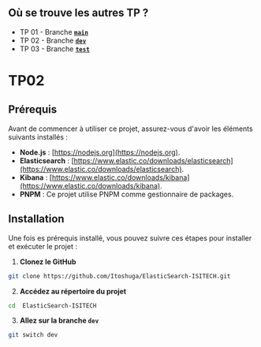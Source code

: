 ## Où se trouve les autres TP ?
- TP 01 - Branche [**`main`**](https://github.com/Itoshuga/ElasticSearch-ISITECH/tree/main)
- TP 02 - Branche [**`dev`**](https://github.com/Itoshuga/ElasticSearch-ISITECH/tree/dev)
- TP 03 - Branche [**`test`**](https://github.com/Itoshuga/ElasticSearch-ISITECH/tree/test)

# TP02

## Prérequis 
Avant de commencer à utiliser ce projet, assurez-vous d'avoir les éléments suivants installés :
- **Node.js** : [https://nodejs.org](https://nodejs.org).
- **Elasticsearch** :  [https://www.elastic.co/downloads/elasticsearch](https://www.elastic.co/downloads/elasticsearch).
- **Kibana** :  [https://www.elastic.co/downloads/kibana](https://www.elastic.co/downloads/kibana).
- **PNPM** : Ce projet utilise PNPM comme gestionnaire de packages.

## Installation
Une fois es prérequis installé, vous pouvez suivre ces étapes pour installer et exécuter le projet :

1. **Clonez le GitHub**
```bash
git clone https://github.com/Itoshuga/ElasticSearch-ISITECH.git
```

2. **Accédez au répertoire du projet**
```bash
cd  ElasticSearch-ISITECH
```

3. **Allez sur la branche `dev`**
```bash
git switch dev
```
